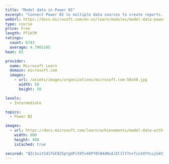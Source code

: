 ```yaml
---
title: "Model data in Power BI"
excerpt: "Connect Power BI to multiple data sources to create reports. Define the relationship between your data sources."
webUrl: https://docs.microsoft.com/en-us/learn/modules/model-data-power-bi/
type: course
price: Free
length: PT1H7M
ratings:
  count: 6743
  average: 4.7065105
heat: 65

provider:
  name: Microsoft Learn
  domain: microsoft.com
  images:
    - url: /assets/images/organizations/microsoft.com-50x50.jpg
      width: 50
      height: 50

levels:
  - Intermediate

topics:
  - Power BI

images:
  - url: https://docs.microsoft.com/learn/achievements/model-data-with-power-bi-desktop-social.png
    width: 800
    height: 400
    isCached: true

secured: "QZc3xit5d1fGF8Z5ptgUPc59Tv46PY0CN4dNxAJIC1lY7n+7in34YYLujG4VjngVBQVV7P0qNOa3hUtA7S4ZtMsVkwD1Yl+7VSxEaopyUHbq00xTboO17TdZexebxpUrsCNH1oHOywYA+jjNXHbOYDfAcyYkVtc6dFazFwdicQBEBFfYlIIIjOYhCzM+MzoYVC8PG5e93DFfOMOJHpSYCVLnEtUBSuS82rL5QAejB9Y3TlHnNUe63LVps/1ca2bgqUX9JXXtZGmadaK0oYQVUqhxpwKrCt7b1xSxeP9bCisqZCumhXRuWISgg+eS37+DHiKjGYwLt2T1Ol2B5hDPuT43PE4nznfdleSsd/srT3GYsgY/tyIcewP3jMdXcy1mppV+k42/zOUfVpJWSmyId2lOsXCB/++cAWtNz8wRBWY=;iOFhx5PVHfr2Df4Inn9P+g=="
---
```



